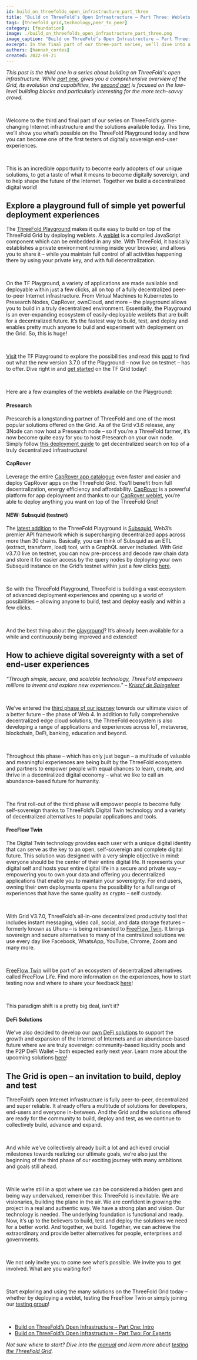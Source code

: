 ```yaml
---
id: build_on_threefolds_open_infrastructure_part_three
title: "Build on ThreeFold’s Open Infrastructure – Part Three: Weblets & End-Users"
tags: [threefold_grid,technology,peer_to_peer]
category: [foundation]
image: ./build_on_threefolds_open_infrastructure_part_three.png
image_caption: "Build on ThreeFold’s Open Infrastructure – Part Three: Weblets & End-Users"
excerpt: In the final part of our three-part series, we’ll dive into a world of possibilities for developers, end-users and everyone in-between. Find out what’s possible on the ThreeFold Playground and discover your digital sovereignty with our end-user experiences.
authors: [hannah_cordes]
created: 2022-09-21
---
```

*This post is the third one in a series about building on ThreeFold's open infrastructure. While [part one](https://www.threefold.io/blog/build-on-threefolds-open-infrastructure/), gives you a comprehensive overview of the Grid, its evolution and capabilities, the [second part](https://www.threefold.io/blog/build-on-threefolds-open-infrastructure-part-two/) is focused on the low-level building blocks and particularly interesting for the more tech-savvy crowd.*


<br/>

Welcome to the third and final part of our series on ThreeFold’s game-changing Internet infrastructure and the solutions available today. This time, we’ll show you what’s possible on the ThreeFold Playground today and how you can become one of the first testers of digitally sovereign end-user experiences.

<br/>

This is an incredible opportunity to become early adopters of our unique solutions, to get a taste of what it means to become digitally sovereign, and to help shape the future of the Internet. Together we build a decentralized digital world!

## Explore a playground full of simple yet powerful deployment experiences

The [ThreeFold Playground](https://play.grid.tf/) makes it quite easy to build on top of the ThreeFold Grid by deploying weblets. A [weblet](https://library.threefold.me/info/manual/#/manual__weblets_home?id=weblets) is a compiled JavaScript component which can be embedded in any site. With ThreeFold, it basically establishes a private environment running inside your browser, and allows you to share it – while you maintain full control of all activities happening there by using your private key, and with full decentralization.

<br/>

On the TF Playground, a variety of applications are made available and deployable within just a few clicks, all on top of a fully decentralized peer-to-peer Internet infrastructure. From Virtual Machines to Kubernetes to Presearch Nodes, CapRover, ownCloud, and more – the playground allows you to build in a truly decentralized environment. Essentially, the Playground is an ever-expanding ecosystem of easily-deployable weblets that are built for a decentralized future. It’s the fastest way to build, test, and deploy and enables pretty much anyone to build and experiment with deployment on the Grid. So, this is huge!

<br/>

[Visit](https://play.grid.tf/) the TF Playground to explore the possibilities and read this [post](https://forum.threefold.io/t/threefold-product-focus-series-tf-playground-v3-7-0/3315?u=hannahcordes) to find out what the new version 3.7.0 of the Playground – now live on testnet – has to offer. Dive right in and [get started](https://library.threefold.me/info/manual/#/getstarted/manual__tfgrid3_getstarted) on the TF Grid today!

<br/>

Here are a few examples of the weblets available on the Playground:

#### Presearch

Presearch is a longstanding partner of ThreeFold and one of the most popular solutions offered on the Grid. As of the Grid v3.6 release, any 3Node can now host a Presearch node – so if you’re a ThreeFold farmer, it’s now become quite easy for you to host Presearch on your own node. Simply follow [this deployment guide](https://forum.threefold.io/t/presearch-nodes/3250?u=hannahcordes) to get decentralized search on top of a truly decentralized infrastructure!

#### CapRover

Leverage the entire [CapRover app catalogue](https://forum.threefold.io/t/caprover-your-app-environment/2133/3) even faster and easier and deploy CapRover apps on the ThreeFold Grid. You’ll benefit from full decentralization, energy efficiency and affordability. [CapRover](https://forum.threefold.io/t/create-your-own-app-environment-fast-and-easy-with-caprover-on-the-people-s-internet/2644?u=hannahcordes) is a powerful platform for app deployment and thanks to our [CapRover weblet](https://library.threefold.me/info/manual/#/manual__weblets_caprover?id=caprover), you’re able to deploy anything you want on top of the ThreeFold Grid!

#### NEW: Subsquid (testnet)

The [latest addition](https://forum.threefold.io/t/tfgrid-v3-7-0-is-now-live/3375?u=hannahcordes) to the ThreeFold Playground is [Subsquid](https://library.threefold.me/info/manual/#/manual__weblets_subsquid), Web3’s premier API framework which is supercharging decentralized apps across more than 30 chains. Basically, you can think of Subsquid as an ETL (extract, transform, load) tool, with a GraphQL server included. With Grid v3.7.0 live on testnet, you can now pre-process and decode raw chain data and store it for easier access by the query nodes by deploying your own Subsquid instance on the Grid’s testnet within just a few clicks [here](https://play.test.grid.tf/#/subsquid).

<br/>

So with the ThreeFold Playground, ThreeFold is building a vast ecosystem of advanced deployment experiences and opening up a world of possibilities – allowing anyone to build, test and deploy easily and within a few clicks.

<br/>

And the best thing about the [playground](https://library.threefold.me/info/manual/#/getstarted/manual__tfgrid3_getstarted)? It’s already been available for a while and continuously being improved and extended!

## How to achieve digital sovereignty with a set of end-user experiences

*“Through simple, secure, and scalable technology, ThreeFold empowers millions to invent and explore new experiences." – [Kristof de Spiegeleer](https://www.threefold.io/newsroom/paradise-hills/)*

<br/>

We’ve entered the [third phase of our journey](https://www.threefold.io/blog/four-phases-of-threefold/) towards our ultimate vision of a better future – the phase of Web 4. In addition to fully comprehensive decentralized edge cloud solutions, the ThreeFold ecosystem is also developing a range of applications and experiences across IoT, metaverse, blockchain, DeFi, banking, education and beyond.

<br/>

Throughout this phase – which has only just begun – a multitude of valuable and meaningful experiences are being built by the ThreeFold ecosystem and partners to empower people with equal chances to learn, create, and thrive in a decentralized digital economy – what we like to call an abundance-based future for humanity.

<br/>

The first roll-out of the third phase will empower people to become fully self-sovereign thanks to ThreeFold’s Digital Twin technology and a variety of decentralized alternatives to popular applications and tools. 

#### FreeFlow Twin

The Digital Twin technology provides each user with a unique digital identity that can serve as the key to an open, self-sovereign and complete digital future. This solution was designed with a very simple objective in mind: everyone should be the center of their entire digital life. It represents your digital self and hosts your entire digital life in a secure and private way – empowering you to own your data and offering you decentralized applications that enable you to maintain your sovereignty. For end users, owning their own deployments opens the possibility for a full range of experiences that have the same quality as crypto – self custody.

<br/>

With Grid V3.7.0, ThreeFold’s all-in-one decentralized productivity tool that includes instant messaging, video call, social, and data storage features – formerly known as Uhuru – is being rebranded to [FreeFlow Twin](https://forum.threefold.io/t/lets-test-out-freeflow-twin-beta-formerly-uhuru/3299?u=hannahcordes). It brings sovereign and secure alternatives to many of the centralized solutions we use every day like Facebook, WhatsApp, YouTube, Chrome, Zoom and many more.

<br/>

[FreeFlow Twin](https://forum.threefold.io/t/threefold-product-updates-august-2022/3272?u=hannahcordes) will be part of an ecosystem of decentralized alternatives called FreeFlow Life. Find more information on the experiences, how to start testing now and where to share your feedback [here](https://forum.threefold.io/t/lets-test-out-freeflow-twin-beta-formerly-uhuru/3299?u=hannahcordes)!

<br/>

This paradigm shift is a pretty big deal, isn’t it?

#### DeFi Solutions

We've also decided to develop our [own DeFi solutions](https://www.threefold.io/blog/future-tft-ecosystem/) to support the growth and expansion of the Internet of Internets and an abundance-based future where we are truly sovereign: community-based liquidity pools and the P2P DeFi Wallet – both expected early next year. Learn more about the upcoming solutions [here](https://www.threefold.io/blog/future-tft-ecosystem/)!

## The Grid is open – an invitation to build, deploy and test

ThreeFold’s open Internet infrastructure is fully peer-to-peer, decentralized and super reliable. It already offers a multitude of solutions for developers, end-users and everyone in-between. And the Grid and the solutions offered are ready for the community to build, deploy and test, as we continue to collectively build, advance and expand.

<br/>

And while we’ve collectively already built a lot and achieved crucial milestones towards realizing our ultimate goals, we’re also just the beginning of the third phase of our exciting journey with many ambitions and goals still ahead.

<br/>

While we’re still in a spot where we can be considered a hidden gem and being way undervalued, remember this: ThreeFold is inevitable. We are visionaries, building the plane in the air. We are confident in growing the project in a real and authentic way. We have a strong plan and vision. Our technology is needed. The underlying foundation is functional and ready. Now, it’s up to the believers to build, test and deploy the solutions we need for a better world. And together, we build. Together, we can achieve the extraordinary and provide better alternatives for people, enterprises and governments.

<br/>

We not only invite you to come see what’s possible. We invite you to get involved. What are you waiting for?

<br/>

Start exploring and using the many solutions on the ThreeFold Grid today – whether by deploying a weblet, testing the FreeFlow Twin or simply joining our [testing group](https://t.me/threefoldtesting)!

<br/>

* [Build on ThreeFold’s Open Infrastructure – Part One: Intro](https://www.threefold.io/blog/build-on-threefolds-open-infrastructure/)
* [Build on ThreeFold’s Open Infrastructure – Part Two: For Experts](https://www.threefold.io/blog/build-on-threefolds-open-infrastructure-part-two/)

*Not sure where to start? Dive into the [manual](https://library.threefold.me/info/manual/#/) and learn more about [testing the ThreeFold Grid](https://library.threefold.me/info/manual/#/manual__grid3_testing?id=testing-the-threefold_grid3).*
